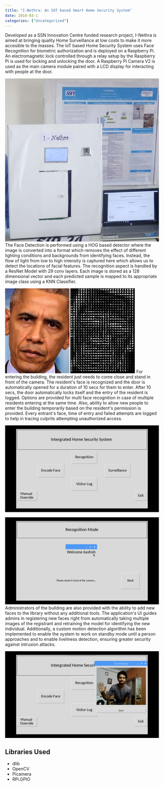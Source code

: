 ```yaml
---
title: "I-Nethra: An IOT based Smart Home Security System"
date: 2019-03-1
categories: ["Uncategorized"]
---
```


Developed as a SSN Innovation Centre funded research project, I-Nethra is aimed at bringing quality Home Surveillance at low costs to make it more accesible to the masses. The IoT based Home Security System uses Face Recognition for biometric authorization and is deployed on a Raspberry Pi. An electromagnetic lock controlled through a relay setup by the Raspberry Pi is used for locking and unlocking the door. A Raspberry Pi Camera V2 is used as the main camera module paired with a LCD display for interacting with people at the door. ​

![Working Prototype](project-external.jpg)
The Face Detection is performed using a HOG based detector where the image is converted into a format which removes the effect of different lighting conditions and backgrounds from identifying faces. Instead, the flow of light from low to high intensity is captured here which allows us to detect the locations of facial features. The recognition aspect is handled by a ResNet Model with 29 conv layers. Each image is stored as a 128 dimensional vector and each predicted sample is mapped to its appropriate image class using a KNN Classifier.

![Histogram of Oriented Gradients](hog.png)
For entering the building, the resident just needs to come close and stand in front of the camera. The resident's face is recognized and the door is automatically opened for a duration of 10 secs for them to enter. After 10 secs, the door automatically locks itself and the entry of the resident is logged. Options are provided for multi face recognition in case of multiple residents entering at the same time. Also, ability to allow new people to enter the building temporarily based on the resident's permission is provided. Every entrant's face, time of entry and failed attempts are logged to help in tracing culprits attempting unauthorized access. 

![Basic UI](ui.png)

![Entry Authorization](rec.png)
Administrators of the building are also provided with the ability to add new faces to the library without any additional tools. The application's UI guides admins in registering new faces right from automatically taking multiple images of the registrant and retraining the model for identifying the new individual. Additionally, a custom motion detection algorithm has been implemented to enable the system to work on standby mode until a person approaches and to enable liveliness detection, ensuring greater security against intrusion attacks.

![Surveillance](surveillance.png)
## Libraries Used
* dlib
* OpenCV
* Picamera
* RPi.GPIO





